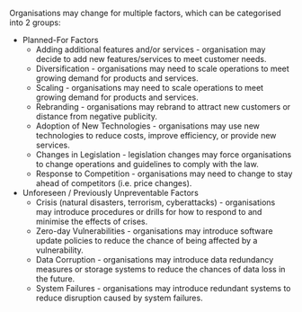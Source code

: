Organisations may change for multiple factors, which can be categorised into 2 groups:
- Planned-For Factors 
    - Adding additional features and/or services - organisation may decide to add new features/services to meet customer needs. 
    - Diversification - organisations may need to scale operations to meet growing demand for products and services. 
    - Scaling - organisations may need to scale operations to meet growing demand for products and services. 
    - Rebranding - organisations may rebrand to attract new customers or distance from negative publicity.
    - Adoption of New Technologies - organisations may use new technologies to reduce costs, improve efficiency, or provide new services.
    - Changes in Legislation - legislation changes may force organisations to change operations and guidelines to comply with the law.
    - Response to Competition - organisations may need to change to stay ahead of competitors (i.e. price changes).
- Unforeseen / Previously Unpreventable Factors
    - Crisis (natural disasters, terrorism, cyberattacks) - organisations may introduce procedures or drills for how to respond to and minimise the effects of crises. 
    - Zero-day Vulnerabilities - organisations may introduce software update policies to reduce the chance of being affected by a vulnerability. 
    - Data Corruption - organisations may introduce data redundancy measures or storage systems to reduce the chances of data loss in the future. 
    - System Failures - organisations may introduce redundant systems to reduce disruption caused by system failures.